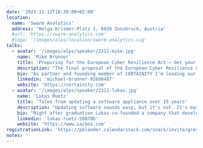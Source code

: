 ```yaml
---
date: '2023-11-12T18:30:00+02:00'
location:
  name: 'Swarm Analytics'
  address: 'Helga-Krismer-Platz 1, 6020 Innsbruck, Austria'
  #url: 'https://swarm-analytics.com'
  #logo: '/images/alps/location/swarm-analytics.svg'
talks:
  - avatar: '/images/alps/speaker/2311-mike.jpg'
    name: 'Mike Brunner'
    title: 'Preparing for the European Cyber Resilience Act – Get your House in Order Before the New Legislation Hits'
    description: "The final proposal of the European Cyber Resilience Act (CRA-E) is publicly available since September 2022 and so are the results of the EU's impact assessment of the planned regulation. Considering the potentially huge implications, especially for enterprises with less mature secure development practices, achieving compliance with the CRA-E will become a challenge once the legislation will be finally enacted. During this talk I will present an overview of the regulation's essential security requirements and how these relate to standards and best practices in secure development of software-intensive systems. I'd like to use this event to discuss your view on this upcoming regulation and will showcase interesting results from the CERTAINITY Cyber Resilience Act Preparedness Survey we conducted together with the university of Innsbruck."
    bio: "As partner and founding member of CERTAINITY I’m leading our security engineering practice. I’ve been working as a security architect, business consultant and software engineer for over two decades. Currently I focus on secure software and product development, the implementation of security architectures and the establishment of associated processes - especially in areas of critical infrastructure."
    linkedin: 'michael-brunner-92690487'
    website: 'https://certainity.com'
  - avatar: '/images/alps/speaker/2311-lukas.jpg'
    name: 'Lukas Ruetz'
    title: 'Tales from updating a software appliance over 15 years'
    description: "Updating software sounds easy, but it's not. It's ease in the beginning but gets harder over time because you always have to migrate the old system and configuration to the new system. The bigger your tech-stack gets the more components you'll need to update. A software appliance needs to update countless dependencies, migrate state and keep everything consistent. This talk starts with an overview of what it really means to update software and is also a collection of stories from 15 years of updating a software appliance."
    bio: "Right after graduation Lukas co-founded a company that developed a software appliance for a TV playout system (digital signage) and later build two outdoor platforms which have become quite popular for several years. Ten years later Lukas joined Asteas Technologies as a software engineer because he wanted to work in a bigger team. In 2018, Lukas got the chance to lead the development team of the captive portal called IACBOX, and finally was promoted to the managing director in 2023. Lukas' tech stack usually has Linux under the hood and (too) many programming environments on top. In the past Lukas used a lot of Java/Groovy but later on more PHP, C and Perl which is now replaced with go."
    linkedin: 'lukas-ruetz-58070b'
    website: 'https://www.iacbox.com'
registrationLink: 'https://pblander.calendarsnack.com/snack/invite/grey/becb51vrcrfg2dm8p22ijqe8l54ftjbbteg36381'
notes: ''
---
```

